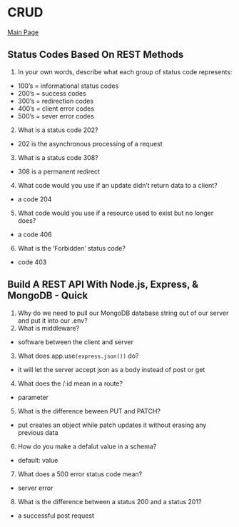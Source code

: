 # CRUD

[Main Page](https://jrdelmu.github.io/reading-notes/)

## Status Codes Based On REST Methods

1. In your own words, describe what each group of status code represents:
  - 100’s = informational status codes
  - 200’s = success codes
  - 300’s = redirection codes
  - 400’s = client error codes
  - 500’s = sever error codes
2. What is a status code 202?
  - 202 is the asynchronous processing of a request
3. What is a status code 308?
  - 308 is a permanent redirect 
4. What code would you use if an update didn’t return data to a client?
  - a code 204
5. What code would you use if a resource used to exist but no longer does?
  - a code 406
6. What is the ‘Forbidden’ status code?
  - code 403

## Build A REST API With Node.js, Express, & MongoDB - Quick 

1. Why do we need to pull our MongoDB database string out of our server and put it into our .env?
2. What is middleware?
  - software between the client and server
3. What does app.use`(express.json())` do?
  - it will let the server accept json as a body instead of post or get
4. What does the /:id mean in a route?
  - parameter
5. What is the difference beween PUT and PATCH?
  - put creates an object while patch updates it without erasing any previous data
6. How do you make a defalut value in a schema?
  - default: value
7. What does a 500 error status code mean?
  - server error
8. What is the difference between a status 200 and a status 201?
  - a successful post request